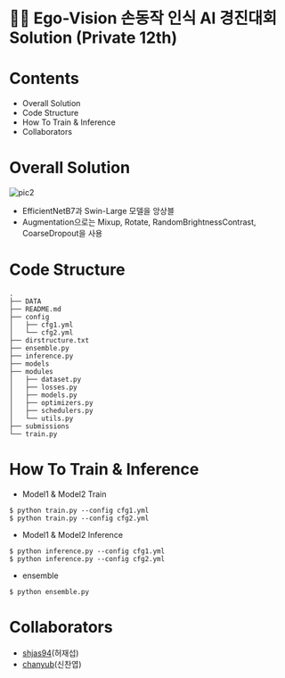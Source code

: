 # ✋🏻 Ego-Vision 손동작 인식 AI 경진대회 Solution (Private 12th)

# Contents

* Overall Solution
* Code Structure
* How To Train & Inference
* Collaborators
# Overall Solution

![pic2](https://user-images.githubusercontent.com/25663769/137305744-efacd02c-23a7-48ae-a222-04b0a4841ff8.png)

* EfficientNetB7과 Swin-Large 모델을 앙상블
* Augmentation으로는 Mixup, Rotate, RandomBrightnessContrast, CoarseDropout을 사용

# Code Structure

```
.
├── DATA
├── README.md
├── config
│   ├── cfg1.yml
│   └── cfg2.yml
├── dirstructure.txt
├── ensemble.py
├── inference.py
├── models
├── modules
│   ├── dataset.py
│   ├── losses.py
│   ├── models.py
│   ├── optimizers.py
│   ├── schedulers.py
│   └── utils.py
├── submissions
└── train.py
```

# How To Train & Inference

* Model1 & Model2 Train
```
$ python train.py --config cfg1.yml
$ python train.py --config cfg2.yml
```

* Model1 & Model2 Inference 
```
$ python inference.py --config cfg1.yml
$ python inference.py --config cfg2.yml
```


* ensemble
```
$ python ensemble.py
```

# Collaborators
* [shjas94](https://github.com/shjas94)(허재섭)
* [chanyub](https://github.com/chanyub)(신찬엽)